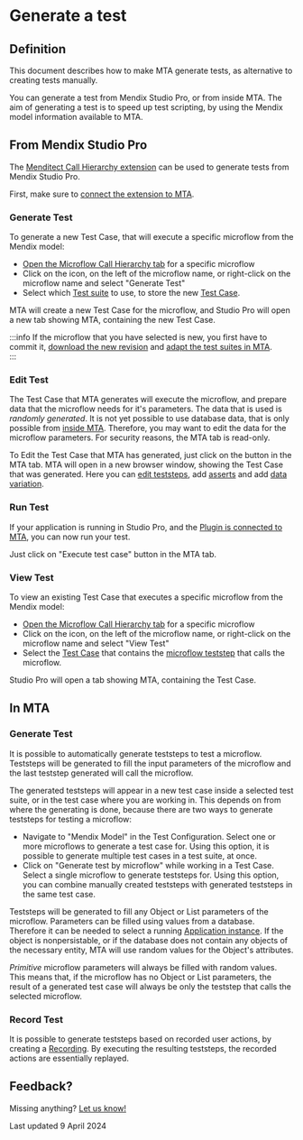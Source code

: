 # Generate a test

## Definition

This document describes how to make MTA generate tests, as alternative to creating tests manually. 

You can generate a test from Mendix Studio Pro, or from inside MTA. The aim of generating a test is to speed up test scripting, by using the Mendix model information available to MTA.

## From Mendix Studio Pro

The [Menditect Call Hierarchy extension](../connect-mta/use-microflow-call-hierarchy-extension) can be used to generate tests from Mendix Studio Pro.

First, make sure to [connect the extension to MTA](../connect-mta/connect-menditect-extension-to-mta).

### Generate Test

To generate a new Test Case, that will execute a specific microflow from the Mendix model:
- [Open the Microflow Call Hierarchy tab](../connect-mta/use-microflow-call-hierarchy-extension#microflow-call-hierarchy) for a specific microflow
- Click on the <i class="fal fa-circle"></i> icon, on the left of the microflow name, or right-click on the microflow name and select "Generate Test"
- Select which [Test suite](../../../mta/test-suite) to use, to store the new [Test Case](../../../mta/test-case).

MTA will create a new Test Case for the microflow, and Studio Pro will open a new tab showing MTA, containing the new Test Case.

:::info
If the microflow that you have selected is new, you first have to commit it, [download the new revision](../../../mta/application-revision#change-the-application-revision-for-a-test-configuration) and [adapt the test suites in MTA](../../../mta/application-revision#adapt-test-suites-in-a-test-configuration-to-a-downloaded-application-revision).<br/>
:::

### Edit Test

The Test Case that MTA generates will execute the microflow, and prepare data that the microflow needs for it's parameters. The data that is used is *randomly generated*. It is not yet possible to use database data, that is only possible from [inside MTA](#in-mta). Therefore, you may want to edit the data for the microflow parameters. For security reasons, the MTA tab is read-only. 

To Edit the Test Case that MTA has generated, just click on the <i class="fas fa-external-link"></i> button in the MTA tab. MTA will open in a new browser window, showing the Test Case that was generated. Here you can [edit teststeps](../../../mta/Teststep), add [asserts](../../../mta/Assert) and add [data variation](../../../mta/datavariation).

### Run Test

If your application is running in Studio Pro, and the [Plugin is connected to MTA](../connect-mta/import-plugin), you can now run your test. 

Just click on "Execute test case" button in the MTA tab.

### View Test

To view an existing Test Case that executes a specific microflow from the Mendix model:
- [Open the Microflow Call Hierarchy tab](../connect-mta/use-microflow-call-hierarchy-extension#microflow-call-hierarchy) for a specific microflow
- Click on the <font color="#5BDB5B"> <i class="fas fa-circle"></i> </font> icon, on the left of the microflow name, or right-click on the microflow name and select "View Test"
- Select the [Test Case](../../../mta/test-case) that contains the [microflow teststep](../../../mta/Teststep/microflow) that calls the microflow.

Studio Pro will open a tab showing MTA, containing the Test Case.

## In MTA

### Generate Test

It is possible to automatically generate teststeps to test a microflow. Teststeps will be generated to fill the input parameters of the microflow and the last teststep generated will call the microflow.

The generated teststeps will appear in a new test case inside a selected test suite, or in the test case where you are working in. This depends on from where the generating is done, because there are two ways to generate teststeps for testing a microflow:
- Navigate to "Mendix Model" in the Test Configuration. Select one or more microflows to generate a test case for. Using this option, it is possible to generate multiple test cases in a test suite, at once.
- Click on "Generate test by microflow" while working in a Test Case. Select a single microflow to generate teststeps for. Using this option, you can combine manually created teststeps with generated teststeps in the same test case.

Teststeps will be generated to fill any Object or List parameters of the microflow. Parameters can be filled using values from a database. Therefore it can be needed to select a running [Application instance](../../../mta/application-instance).
If the object is nonpersistable, or if the database does not contain any objects of the necessary entity, MTA will use random values for the Object's attributes. 

*Primitive* microflow parameters will always be filled with random values. This means that, if the microflow has no Object or List parameters, the result of a generated test case will always be only the teststep that calls the selected microflow.

### Record Test

It is possible to generate teststeps based on recorded user actions, by creating a [Recording](../../../mta/recording). By executing the resulting teststeps, the recorded actions are essentially replayed.


## Feedback?
Missing anything? [Let us know!](mailto:support@menditect.com)

Last updated 9 April 2024